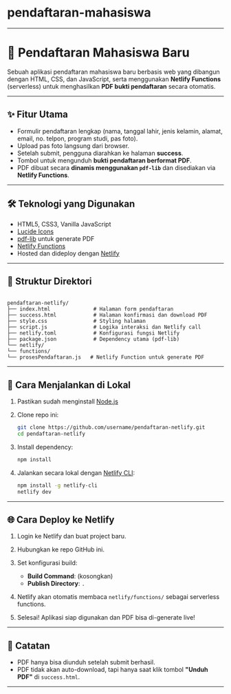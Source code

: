 # pendaftaran-mahasiswa

---

# 📘 Pendaftaran Mahasiswa Baru

Sebuah aplikasi pendaftaran mahasiswa baru berbasis web yang dibangun dengan HTML, CSS, dan JavaScript, serta menggunakan **Netlify Functions** (serverless) untuk menghasilkan **PDF bukti pendaftaran** secara otomatis.

---

## ✨ Fitur Utama

- Formulir pendaftaran lengkap (nama, tanggal lahir, jenis kelamin, alamat, email, no. telpon, program studi, pas foto).
- Upload pas foto langsung dari browser.
- Setelah submit, pengguna diarahkan ke halaman **success**.
- Tombol untuk mengunduh **bukti pendaftaran berformat PDF**.
- PDF dibuat secara **dinamis menggunakan `pdf-lib`** dan disediakan via **Netlify Functions**.

---

## 🛠️ Teknologi yang Digunakan

- HTML5, CSS3, Vanilla JavaScript
- [Lucide Icons](https://lucide.dev/)
- [pdf-lib](https://pdf-lib.js.org/) untuk generate PDF
- [Netlify Functions](https://docs.netlify.com/functions/overview/)
- Hosted dan dideploy dengan [Netlify](https://netlify.com)

---

## 📁 Struktur Direktori

```

pendaftaran-netlify/
├── index.html              # Halaman form pendaftaran
├── success.html            # Halaman konfirmasi dan download PDF
├── style.css               # Styling halaman
├── script.js               # Logika interaksi dan Netlify call
├── netlify.toml            # Konfigurasi fungsi Netlify
├── package.json            # Dependency utama (pdf-lib)
└── netlify/
└── functions/
└── prosesPendaftaran.js   # Netlify Function untuk generate PDF

````

---

## 🚀 Cara Menjalankan di Lokal

1. Pastikan sudah menginstall [Node.js](https://nodejs.org)
2. Clone repo ini:
   ```bash
   git clone https://github.com/username/pendaftaran-netlify.git
   cd pendaftaran-netlify
   ````

3. Install dependency:

   ```bash
   npm install
   ```
4. Jalankan secara lokal dengan [Netlify CLI](https://docs.netlify.com/cli/get-started/):

   ```bash
   npm install -g netlify-cli
   netlify dev
   ```

---

## 🌐 Cara Deploy ke Netlify

1. Login ke Netlify dan buat project baru.
2. Hubungkan ke repo GitHub ini.
3. Set konfigurasi build:

   * **Build Command**: (kosongkan)
   * **Publish Directory**: `.`
4. Netlify akan otomatis membaca `netlify/functions/` sebagai serverless functions.
5. Selesai! Aplikasi siap digunakan dan PDF bisa di-generate live!

---

## 📌 Catatan

* PDF hanya bisa diunduh setelah submit berhasil.
* PDF tidak akan auto-download, tapi hanya saat klik tombol **"Unduh PDF"** di `success.html`.

---
